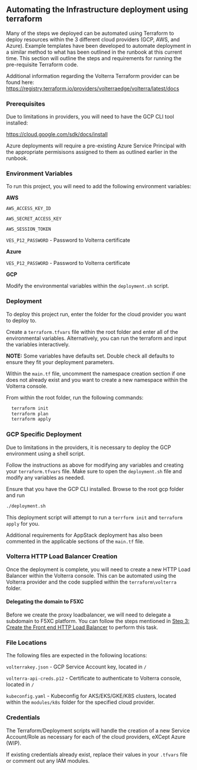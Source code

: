 ## Automating the Infrastructure deployment using terraform

Many of the steps we deployed can be automated using Terraform to deploy resources within the 3 different cloud providers (GCP, AWS, and Azure). Example templates have been developed to automate deployment in a similar method to what has been outlined in the runbook at this current time. This section will outline the steps and requirements for running the pre-requisite Terraform code. 

Additional information regarding the Volterra Terraform provider can be found here: https://registry.terraform.io/providers/volterraedge/volterra/latest/docs

### Prerequisites
Due to limitations in providers, you will need to have the GCP CLI tool installed:

https://cloud.google.com/sdk/docs/install

Azure deployments will require a pre-existing Azure Service Principal with the appropriate permisisons assigned to them as outlined earlier in the runbook. 

### Environment Variables

To run this project, you will need to add the following environment variables:

**AWS**

`AWS_ACCESS_KEY_ID`

`AWS_SECRET_ACCESS_KEY`

`AWS_SESSION_TOKEN`

`VES_P12_PASSWORD` - Password to Volterra certificate

**Azure**

`VES_P12_PASSWORD` - Password to Volterra certificate

**GCP**

Modify the environmental variables within the `deployment.sh` script.

### Deployment

To deploy this project run, enter the folder for the cloud provider you want to deploy to.

Create a `terraform.tfvars` file within the root folder and enter all of the environmental variables. Alternatively, you can run the terraform and input the variables interactively. 

**NOTE:** Some variables have defaults set. Double check all defaults to ensure they fit your deployment parameters.

Within the `main.tf` file, uncomment the namespace creation section if one does not already exist and you want to create a new namespace within the Volterra console.

From within the root folder, run the following commands:

```bash
  terraform init
  terraform plan
  terraform apply
```

### GCP Specific Deployment

Due to limitations in the providers, it is necessary to deploy the GCP environment using a shell script. 

Follow the instructions as above for modifying any variables and creating your `terraform.tfvars` file. Make sure to open the `deployment.sh` file and modify any variables as needed.

Ensure that you have the GCP CLI installed. Browse to the root gcp folder and run

```bash
./deployment.sh
```

This deployment script will attempt to run a `terrform init` and `terraform apply` for you.

Additional requirements for AppStack deployment has also been commented in the applicable sections of the `main.tf` file.

### Volterra HTTP Load Balancer Creation

Once the deployment is complete, you will need to create a new HTTP Load Balancer within the Volterra console. This can be automated using the Volterra provider and the code supplied within the `terraform\volterra` folder.

#### Delegating the domain to F5XC

Before we create the proxy loadbalancer, we will need to delegate a subdomain to F5XC platform. You can follow the steps mentioned in [Step 3: Create the Front end HTTP Load Balancer](../clouds/proxy_lb.md#step-3\:-create-the-front-end-http-load-balancer) to perform this task.

### File Locations

The following files are expected in the following locations:

`volterrakey.json` - GCP Service Account key, located in `/`

`volterra-api-creds.p12` - Certificate to authenticate to Volterra console, located in `/`

`kubeconfig.yaml` - Kubeconfig for AKS/EKS/GKE/K8S clusters, located within the `modules/k8s` folder for the specified cloud provider.

### Credentials

The Terraform/Deployment scripts will handle the creation of a new Service Account/Role as necessary for each of the cloud providers, eXCept Azure (WIP).

If existing credentials already exist, replace their values in your `.tfvars` file or comment out any IAM modules.